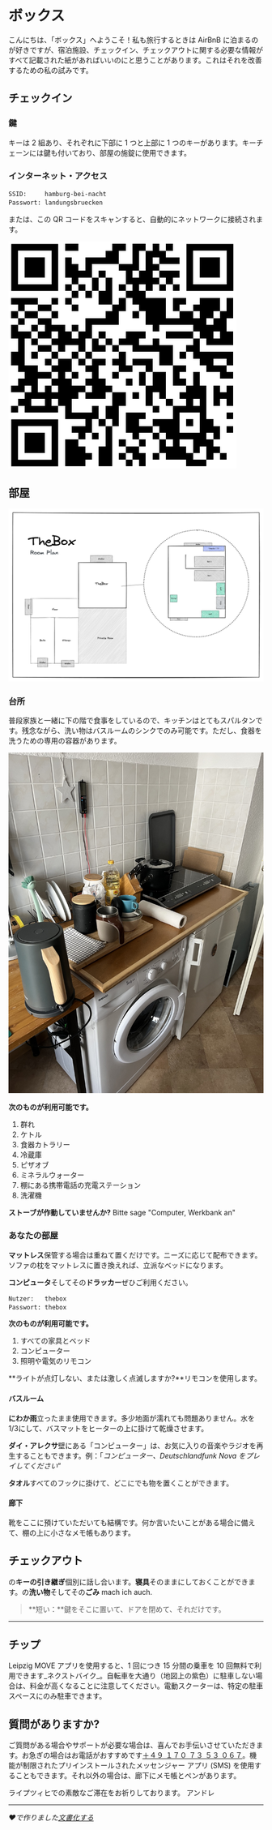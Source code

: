 # ボックス

こんにちは、「ボックス」へようこそ！私も旅行するときは AirBnB に泊まるのが好きですが、宿泊施設、チェックイン、チェックアウトに関する必要な情報がすべて記載された紙があればいいのにと思うことがあります。これはそれを改善するための私の試みです。

## チェックイン

### 鍵

キーは 2 組あり、それぞれに下部に 1 つと上部に 1 つのキーがあります。キーチェーンには鍵も付いており、部屋の施錠に使用できます。

### インターネット・アクセス

```txt
SSID:     hamburg-bei-nacht
Passwort: landungsbruecken
```

または、この QR コードをスキャンすると、自動的にネットワークに接続されます。

![WiFi](_media/wlan.png ":size=200")

## 部屋

![Detailansicht](_media/thebox-map-detail.png)

### 台所

普段家族と一緒に下の階で食事をしているので、キッチンはとてもスパルタンです。残念ながら、洗い物はバスルームのシンクでのみ可能です。ただし、食器を洗うための専用の容器があります。

![Küche](_media/rooms/kueche.jpg ":size=200")

**次のものが利用可能です。**

1.  群れ
2.  ケトル
3.  食器カトラリー
4.  冷蔵庫
5.  ピザオブ
6.  ミネラルウォーター
7.  棚にある携帯電話の充電ステーション
8.  洗濯機

**ストーブが作動していませんか?** Bitte sage "Computer, Werkbank an"

### あなたの部屋

**マットレス**保管する場合は重ねて置くだけです。ニーズに応じて配布できます。ソファの枕をマットレスに置き換えれば、立派なベッドになります。

**コンピュータ**そしてその**ドラッカー**ぜひご利用ください。

```txt
Nutzer:   thebox
Passwort: thebox
```

**次のものが利用可能です。**

1.  すべての家具とベッド
2.  コンピューター
3.  照明や電気のリモコン

**ライトが点灯しない、または激しく点滅しますか?**リモコンを使用します。

#### バスルーム

**にわか雨**立ったまま使用できます。多少地面が濡れても問題ありません。水を1/3にして、バスマットをヒーターの上に掛けて乾燥させます。

**ダイ・アレクサ**壁にある「コンピューター」は、お気に入りの音楽やラジオを再生することもできます。例：「_コンピューター、Deutschlandfunk Nova をプレイしてください_”

**タオル**すべてのフックに掛けて、どこにでも物を置くことができます。

#### 廊下

靴をここに預けていただいても結構です。何か言いたいことがある場合に備えて、棚の上に小さなメモ帳もあります。

## チェックアウト

の**キーの引き継ぎ**個別に話し合います。**寝具**そのままにしておくことができます。の**洗い物**そしてその**ごみ** mach ich auch.

> **短い：**鍵をそこに置いて、ドアを閉めて、それだけです。

* * *

## チップ

Leipzig MOVE アプリを使用すると、1 回につき 15 分間の乗車を 10 回無料で利用できます_ネクストバイク_。自転車を大通り（地図上の紫色）に駐車しない場合は、料金が高くなることに注意してください。電動スクーターは、特定の駐車スペースにのみ駐車できます。

## 質問がありますか?

ご質問がある場合やサポートが必要な場合は、喜んでお手伝いさせていただきます。お急ぎの場合はお電話がおすすめです<a href="tel:+491707353067">＋４９ １７０ ７３ ５３ ０６７</a>。機能が制限されたプリインストールされたメッセンジャー アプリ (SMS) を使用することもできます。それ以外の場合は、廊下にメモ帳とペンがあります。

ライプツィヒでの素敵なご滞在をお祈りしております。
アンドレ

* * *

_❤️で作りました[文書化する](https://docsify.js.org/)_
